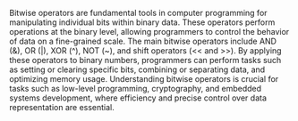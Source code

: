 
Bitwise operators are fundamental tools in computer programming for manipulating individual bits within binary data. These operators perform operations at the binary level, allowing programmers to control the behavior of data on a fine-grained scale. The main bitwise operators include AND (&), OR (|), XOR (^), NOT (~), and shift operators (<< and >>). By applying these operators to binary numbers, programmers can perform tasks such as setting or clearing specific bits, combining or separating data, and optimizing memory usage. Understanding bitwise operators is crucial for tasks such as low-level programming, cryptography, and embedded systems development, where efficiency and precise control over data representation are essential.